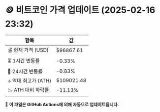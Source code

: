 # 🪙 비트코인 가격 업데이트 (2025-02-16 23:32)

| 항목                | 값 |
|--------------------|----------------|
| 💰 현재 가격 (USD) | $96867.61 |
| ⏳ 1시간 변동률    | -0.33% |
| 📆 24시간 변동률   | -0.83% |
| 🔝 역대 최고가 (ATH) | $109021.48 |
| 📉 ATH 대비 하락률 | -11.13% |

🔄 **이 파일은 GitHub Actions에 의해 자동으로 업데이트됩니다.**
